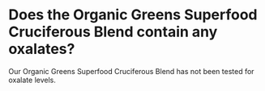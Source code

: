 # Does the Organic Greens Superfood Cruciferous Blend contain any oxalates?

Our Organic Greens Superfood Cruciferous Blend has not been tested for oxalate levels.